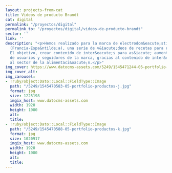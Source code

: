 ```yaml
---
layout: projects-from-cat
title: Videos de producto Brandt
cat: digital
permalink: "/proyectos/digital"
permalink_to: "/proyectos/digital/videos-de-producto-brandt"
sector: ''
link: ''
description: "<p>Hemos realizado para la marca de electrodom&eacute;sticos Brandt
  (Francia-Espa&ntilde;a), una serie de v&iacute;deos de recetas para redes sociales.
  El objetivo, crear contenido de inter&eacute;s para as&iacute; aumentar el tr&aacute;fico
  de usuarios y seguidores de la marca, gracias al contenido de inter&eacute;s relacionado
  al sector de la alimentaci&oacute;n.</p>"
img_cover: https://www.datocms-assets.com/5249/1545471244-05-portfolio-productos-j.jpg
img_cover_alt: 
img_carousel:
- !ruby/object:Dato::Local::FieldType::Image
  path: "/5249/1545470583-05-portfolio-productos-j.jpg"
  format: jpg
  size: 1225198
  imgix_host: www.datocms-assets.com
  width: 1920
  height: 1080
  alt: 
  title: 
- !ruby/object:Dato::Local::FieldType::Image
  path: "/5249/1545470588-05-portfolio-productos-k.jpg"
  format: jpg
  size: 1020917
  imgix_host: www.datocms-assets.com
  width: 1920
  height: 1080
  alt: 
  title: 
---
```


